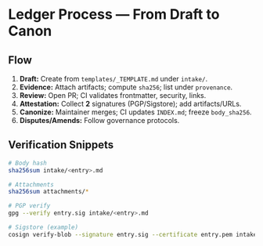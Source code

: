 # Ledger Process — From Draft to Canon

## Flow
1. **Draft:** Create from `templates/_TEMPLATE.md` under `intake/`.  
2. **Evidence:** Attach artifacts; compute `sha256`; list under `provenance`.  
3. **Review:** Open PR; CI validates frontmatter, security, links.  
4. **Attestation:** Collect **2** signatures (PGP/Sigstore); add artifacts/URLs.  
5. **Canonize:** Maintainer merges; CI updates `INDEX.md`; freeze `body_sha256`.  
6. **Disputes/Amends:** Follow governance protocols.

## Verification Snippets
```bash
# Body hash
sha256sum intake/<entry>.md

# Attachments
sha256sum attachments/*

# PGP verify
gpg --verify entry.sig intake/<entry>.md

# Sigstore (example)
cosign verify-blob --signature entry.sig --certificate entry.pem intake/<entry>.md